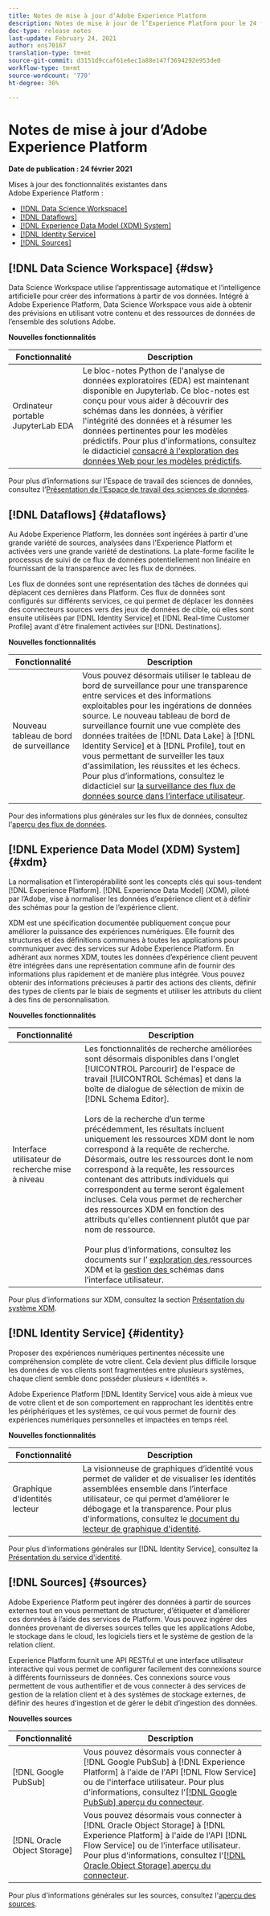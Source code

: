 ```yaml
---
title: Notes de mise à jour d’Adobe Experience Platform
description: Notes de mise à jour de l’Experience Platform pour le 24 février 2021.
doc-type: release notes
last-update: February 24, 2021
author: ens70167
translation-type: tm+mt
source-git-commit: d3151d9ccaf61e6ec1a88e147f3694292e953de0
workflow-type: tm+mt
source-wordcount: '770'
ht-degree: 36%

---
```



# Notes de mise à jour d’Adobe Experience Platform

**Date de publication : 24 février 2021**

Mises à jour des fonctionnalités existantes dans Adobe Experience Platform :

- [[!DNL Data Science Workspace]](#dsw)
- [[!DNL Dataflows]](#dataflows)
- [[!DNL Experience Data Model (XDM) System]](#xdm)
- [[!DNL Identity Service]](#identity)
- [[!DNL Sources]](#sources)

## [!DNL Data Science Workspace] {#dsw}

Data Science Workspace utilise l’apprentissage automatique et l’intelligence artificielle pour créer des informations à partir de vos données. Intégré à Adobe Experience Platform, Data Science Workspace vous aide à obtenir des prévisions en utilisant votre contenu et des ressources de données de l’ensemble des solutions Adobe.

**Nouvelles fonctionnalités**

| Fonctionnalité | Description |
| --- | --- |
| Ordinateur portable JupyterLab EDA | Le bloc-notes Python de l&#39;analyse de données exploratoires (EDA) est maintenant disponible en Jupyterlab. Ce bloc-notes est conçu pour vous aider à découvrir des schémas dans les données, à vérifier l&#39;intégrité des données et à résumer les données pertinentes pour les modèles prédictifs. Pour plus d&#39;informations, consultez le didacticiel [consacré à l&#39;exploration des données Web pour les modèles prédictifs](../../data-science-workspace/jupyterlab/eda-notebook.md). |

Pour plus d’informations sur l’Espace de travail des sciences de données, consultez l’[Présentation de l’Espace de travail des sciences de données](../../data-science-workspace/home.md).

## [!DNL Dataflows] {#dataflows}

Au Adobe Experience Platform, les données sont ingérées à partir d&#39;une grande variété de sources, analysées dans l&#39;Experience Platform et activées vers une grande variété de destinations. La plate-forme facilite le processus de suivi de ce flux de données potentiellement non linéaire en fournissant de la transparence avec les flux de données.

Les flux de données sont une représentation des tâches de données qui déplacent ces dernières dans Platform. Ces flux de données sont configurés sur différents services, ce qui permet de déplacer les données des connecteurs sources vers des jeux de données de cible, où elles sont ensuite utilisées par [!DNL Identity Service] et [!DNL Real-time Customer Profile] avant d&#39;être finalement activées sur [!DNL Destinations].

**Nouvelles fonctionnalités**

| Fonctionnalité | Description |
| --- | --- |
| Nouveau tableau de bord de surveillance | Vous pouvez désormais utiliser le tableau de bord de surveillance pour une transparence entre services et des informations exploitables pour les ingérations de données source. Le nouveau tableau de bord de surveillance fournit une vue complète des données traitées de [!DNL Data Lake] à [!DNL Identity Service] et à [!DNL Profile], tout en vous permettant de surveiller les taux d&#39;assimilation, les réussites et les échecs. Pour plus d’informations, consultez le didacticiel sur [la surveillance des flux de données source dans l’interface utilisateur](../../dataflows/ui/monitor-sources.md). |

Pour des informations plus générales sur les flux de données, consultez l&#39;[aperçu des flux de données](../../dataflows/home.md).

## [!DNL Experience Data Model (XDM) System] {#xdm}

La normalisation et l&#39;interopérabilité sont les concepts clés qui sous-tendent [!DNL Experience Platform]. [!DNL Experience Data Model] (XDM), piloté par l’Adobe, vise à normaliser les données d’expérience client et à définir des schémas pour la gestion de l’expérience client.

XDM est une spécification documentée publiquement conçue pour améliorer la puissance des expériences numériques. Elle fournit des structures et des définitions communes à toutes les applications pour communiquer avec des services sur Adobe Experience Platform. En adhérant aux normes XDM, toutes les données d’expérience client peuvent être intégrées dans une représentation commune afin de fournir des informations plus rapidement et de manière plus intégrée. Vous pouvez obtenir des informations précieuses à partir des actions des clients, définir des types de clients par le biais de segments et utiliser les attributs du client à des fins de personnalisation.

**Nouvelles fonctionnalités**

| Fonctionnalité | Description |
| --- | --- |
| Interface utilisateur de recherche mise à niveau | Les fonctionnalités de recherche améliorées sont désormais disponibles dans l&#39;onglet [!UICONTROL Parcourir] de l&#39;espace de travail [!UICONTROL Schémas] et dans la boîte de dialogue de sélection de mixin de [!DNL Schema Editor].<br><br>Lors de la recherche d’un terme précédemment, les résultats incluent uniquement les ressources XDM dont le nom correspond à la requête de recherche. Désormais, outre les ressources dont le nom correspond à la requête, les ressources contenant des attributs individuels qui correspondent au terme seront également incluses. Cela vous permet de rechercher des ressources XDM en fonction des attributs qu&#39;elles contiennent plutôt que par nom de ressource.<br><br>Pour plus d’informations, consultez les documents sur l’ [exploration des ](../../xdm/ui/explore.md) ressources XDM et la  [gestion des ](../../xdm/ui/resources/schemas.md) schémas dans l’interface utilisateur. |

Pour plus d&#39;informations sur XDM, consultez la section [Présentation du système XDM](../../xdm/home.md).

## [!DNL Identity Service] {#identity}

Proposer des expériences numériques pertinentes nécessite une compréhension complète de votre client. Cela devient plus difficile lorsque les données de vos clients sont fragmentées entre plusieurs systèmes, chaque client semble donc posséder plusieurs « identités ».

Adobe Experience Platform [!DNL Identity Service] vous aide à mieux vue de votre client et de son comportement en rapprochant les identités entre les périphériques et les systèmes, ce qui vous permet de fournir des expériences numériques personnelles et impactées en temps réel.

**Nouvelles fonctionnalités**

| Fonctionnalité | Description |
| --- | --- |
| Graphique d’identités lecteur | La visionneuse de graphiques d’identité vous permet de valider et de visualiser les identités assemblées ensemble dans l’interface utilisateur, ce qui permet d’améliorer le débogage et la transparence. Pour plus d&#39;informations, consultez le [document du lecteur de graphique d&#39;identité](../../identity-service/ui/identity-graph-viewer.md). |

Pour plus d&#39;informations générales sur [!DNL Identity Service], consultez la [Présentation du service d&#39;identité](../../identity-service/home.md).

## [!DNL Sources] {#sources}

Adobe Experience Platform peut ingérer des données à partir de sources externes tout en vous permettant de structurer, d’étiqueter et d’améliorer ces données à l’aide des services de Platform. Vous pouvez ingérer des données provenant de diverses sources telles que les applications Adobe, le stockage dans le cloud, les logiciels tiers et le système de gestion de la relation client.

Experience Platform fournit une API RESTful et une interface utilisateur interactive qui vous permet de configurer facilement des connexions source à différents fournisseurs de données. Ces connexions source vous permettent de vous authentifier et de vous connecter à des services de gestion de la relation client et à des systèmes de stockage externes, de définir des heures d’ingestion et de gérer le débit d’ingestion des données.

**Nouvelles sources**

| Fonctionnalité | Description |
| --- | --- |
| [!DNL Google PubSub] | Vous pouvez désormais vous connecter à [!DNL Google PubSub] à [!DNL Experience Platform] à l&#39;aide de l&#39;API [!DNL Flow Service] ou de l&#39;interface utilisateur. Pour plus d&#39;informations, consultez l&#39;[[!DNL Google PubSub] aperçu du connecteur](../../sources/connectors/cloud-storage/google-pubsub.md). |
| [!DNL Oracle Object Storage] | Vous pouvez désormais vous connecter à [!DNL Oracle Object Storage] à [!DNL Experience Platform] à l&#39;aide de l&#39;API [!DNL Flow Service] ou de l&#39;interface utilisateur. Pour plus d&#39;informations, consultez l&#39;[[!DNL Oracle Object Storage] aperçu du connecteur](../../sources/connectors/cloud-storage/oracle-object-storage.md). |

Pour plus d&#39;informations générales sur les sources, consultez l&#39;[aperçu des sources](../../sources/home.md).
